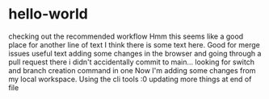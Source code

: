 # hello-world
checking out the recommended workflow
Hmm this seems like a good place for another line of text
I think there is some text here. Good for merge issues
useful text
adding some changes in the browser and going through a pull request there
i didn't accidentally commit to main... looking for switch and branch creation command in one
Now I'm adding some changes from my local workspace. Using the cli tools :0
updating more things at end of file
